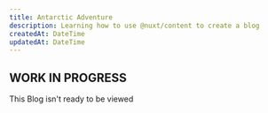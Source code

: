 ```yaml
---
title: Antarctic Adventure
description: Learning how to use @nuxt/content to create a blog
createdAt: DateTime
updatedAt: DateTime
---
```

## WORK IN PROGRESS
This Blog isn't ready to be viewed
